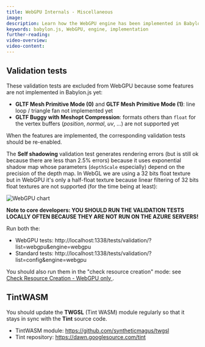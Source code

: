```yaml
---
title: WebGPU Internals - Miscellaneous
image: 
description: Learn how the WebGPU engine has been implemented in Babylon.js
keywords: babylon.js, WebGPU, engine, implementation
further-reading:
video-overview:
video-content:
---
```


## Validation tests
These validation tests are excluded from WebGPU because some features are not implemented in Babylon.js yet:
* **GLTF Mesh Primitive Mode (0)** and **GLTF Mesh Primitive Mode (1)**: line loop / triangle fan not implemented yet
* **GLTF Buggy with Meshopt Compression**: formats others than `float` for the vertex buffers (*position*, *normal*, *uv*, ...) are not supported yet

When the features are implemented, the corresponding validation tests should be re-enabled.

The **Self shadowing** validation test generates rendering errors (but is still ok because there are less than 2.5% errors) because it uses exponential shadow map whose parameters (`depthScale` especially) depend on the precision of the depth map. In WebGL we are using a 32 bits float texture but in WebGPU it's only a half-float texture because linear filtering of 32 bits float textures are not supported (for the time being at least):

![WebGPU chart](/img/features/extensions/webgpu/webgpuValidationTestSelfShadowing.jpg)

**Note to core developers: YOU SHOULD RUN THE VALIDATION TESTS LOCALLY OFTEN BECAUSE THEY ARE NOT RUN ON THE AZURE SERVERS!**

Run both the:
* WebGPU tests: http://localhost:1338/tests/validation/?list=webgpu&engine=webgpu
* Standard tests: http://localhost:1338/tests/validation/?list=config&engine=webgpu

You should also run them in the "check resource creation" mode: see [Check Resource Creation - WebGPU only
](/features/divingDeeper/developWithBjs/howToStart/validationTests#check-resource-creation---webgpu-only).

## TintWASM
You should update the **TWGSL** (Tint WASM) module regularly so that it stays in sync with the **Tint** source code.

* TintWASM module: https://github.com/syntheticmagus/twgsl
* Tint repository: https://dawn.googlesource.com/tint
